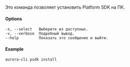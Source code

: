 Это команда позволяет установить Platform SDK на ПК.

#### Options

```shell
-s, --select   Выберите из доступных.
-v, --verbose  Подробный вывод.
--help         Показать это сообщение и выйти.
```

#### Example

```shell
aurora-cli psdk install
```
